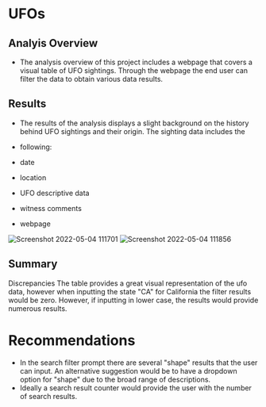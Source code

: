 # UFOs

## Analyis Overview
- The analysis overview of this project includes a webpage that covers a visual table of UFO sightings. Through the webpage the end user can filter the data to obtain various data results.

## Results
- The results of the analysis displays a slight background on the history behind UFO sightings and their origin. The sighting data includes the
- following:

- date
- location
- UFO descriptive data
- witness comments
- webpage

![Screenshot 2022-05-04 111701](https://user-images.githubusercontent.com/99696816/166801210-5eb9f1ea-ffbd-401f-b3ae-8fb29bfcc92a.png)
![Screenshot 2022-05-04 111856](https://user-images.githubusercontent.com/99696816/166801298-3f205edd-d9f4-4f0f-abbc-3a1cf8a65bf5.png)

## Summary
Discrepancies
The table provides a great visual representation of the ufo data, however when inputting the state "CA" for California the filter results would be zero. However, if inputting in lower case, the results would provide numerous results.

# Recommendations
- In the search filter prompt there are several "shape" results that the user can input. An alternative suggestion would be to have a dropdown option for "shape" due to the broad range of descriptions.
- Ideally a search result counter would provide the user with the number of search results.
